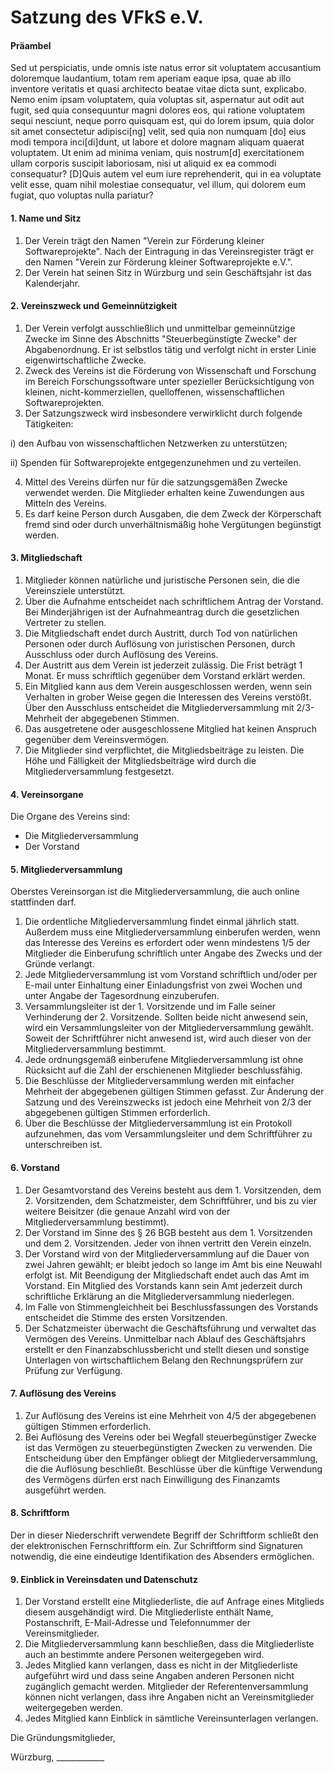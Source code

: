 # Satzung des VFkS e.V.

#### Präambel

Sed ut perspiciatis, unde omnis iste natus error sit voluptatem accusantium doloremque laudantium, totam rem aperiam eaque ipsa, quae ab illo inventore veritatis et quasi architecto beatae vitae dicta sunt, explicabo. Nemo enim ipsam voluptatem, quia voluptas sit, aspernatur aut odit aut fugit, sed quia consequuntur magni dolores eos, qui ratione voluptatem sequi nesciunt, neque porro quisquam est, qui do lorem ipsum, quia dolor sit amet consectetur adipisci[ng] velit, sed quia non numquam [do] eius modi tempora inci[di]dunt, ut labore et dolore magnam aliquam quaerat voluptatem. Ut enim ad minima veniam, quis nostrum[d] exercitationem ullam corporis suscipit laboriosam, nisi ut aliquid ex ea commodi consequatur? [D]Quis autem vel eum iure reprehenderit, qui in ea voluptate velit esse, quam nihil molestiae consequatur, vel illum, qui dolorem eum fugiat, quo voluptas nulla pariatur?

#### 1. Name und Sitz

1. Der Verein trägt den Namen "Verein zur Förderung kleiner Softwareprojekte". Nach der Eintragung in das Vereinsregister trägt er den Namen "Verein zur Förderung kleiner Softwareprojekte e.V.".
2. Der Verein hat seinen Sitz in Würzburg und sein Geschäftsjahr ist das Kalenderjahr.

#### 2. Vereinszweck und Gemeinnützigkeit

1. Der Verein verfolgt ausschließlich und unmittelbar gemeinnützige Zwecke im Sinne des Abschnitts "Steuerbegünstigte Zwecke" der Abgabenordnung. Er ist selbstlos tätig und verfolgt nicht in erster Linie eigenwirtschaftliche Zwecke.
2. Zweck des Vereins ist die Förderung von Wissenschaft und Forschung im Bereich Forschungssoftware unter spezieller Berücksichtigung von kleinen, nicht-kommerziellen, quelloffenen, wissenschaftlichen Softwareprojekten.
3. Der Satzungszweck wird insbesondere verwirklicht durch folgende Tätigkeiten:

 i) den Aufbau von wissenschaftlichen Netzwerken zu unterstützen;

ii) Spenden für Softwareprojekte entgegenzunehmen und zu verteilen.

4. Mittel des Vereins dürfen nur für die satzungsgemäßen Zwecke verwendet werden. Die Mitglieder erhalten keine Zuwendungen aus Mitteln des Vereins.
5. Es darf keine Person durch Ausgaben, die dem Zweck der Körperschaft fremd sind oder durch unverhältnismäßig hohe Vergütungen begünstigt werden.

#### 3. Mitgliedschaft

1. Mitglieder können natürliche und juristische Personen sein, die die Vereinsziele unterstützt.
2. Über die Aufnahme entscheidet nach schriftlichem Antrag der Vorstand. Bei Minderjährigen ist der Aufnahmeantrag durch die gesetzlichen Vertreter zu stellen.
3. Die Mitgliedschaft endet durch Austritt, durch Tod von natürlichen Personen oder durch Auflösung von juristischen Personen, durch Ausschluss oder durch Auflösung des Vereins.
4. Der Austritt aus dem Verein ist jederzeit zulässig. Die Frist beträgt 1 Monat. Er muss schriftlich gegenüber dem Vorstand erklärt werden.
5. Ein Mitglied kann aus dem Verein ausgeschlossen werden, wenn sein Verhalten in grober Weise gegen die Interessen des Vereins verstößt. Über den Ausschluss entscheidet die Mitgliederversammlung mit 2/3-Mehrheit der abgegebenen Stimmen.
6. Das ausgetretene oder ausgeschlossene Mitglied hat keinen Anspruch gegenüber dem Vereinsvermögen.
7. Die Mitglieder sind verpflichtet, die Mitgliedsbeiträge zu leisten. Die Höhe und Fälligkeit der Mitgliedsbeiträge wird durch die Mitgliederversammlung festgesetzt.

#### 4. Vereinsorgane
Die Organe des Vereins sind:   

* Die Mitgliederversammlung
* Der Vorstand

#### 5. Mitgliederversammlung
Oberstes Vereinsorgan ist die Mitgliederversammlung, die auch online stattfinden darf.   

1. Die ordentliche Mitgliederversammlung findet einmal jährlich statt. Außerdem muss eine Mitgliederversammlung einberufen werden, wenn das Interesse des Vereins es erfordert oder wenn mindestens 1/5 der Mitglieder die Einberufung schriftlich unter Angabe des Zwecks und der Gründe verlangt.
2. Jede Mitgliederversammlung ist vom Vorstand schriftlich und/oder per E-mail unter Einhaltung einer Einladungsfrist von zwei Wochen und unter Angabe der Tagesordnung einzuberufen.
3. Versammlungsleiter ist der 1. Vorsitzende und im Falle seiner Verhinderung der 2. Vorsitzende. Sollten beide nicht anwesend sein, wird ein Versammlungsleiter von der Mitgliederversammlung gewählt. Soweit der Schriftführer nicht anwesend ist, wird auch dieser von der Mitgliederversammlung bestimmt.
4. Jede ordnungsgemäß einberufene Mitgliederversammlung ist ohne Rücksicht auf die Zahl der erschienenen Mitglieder beschlussfähig.
5. Die Beschlüsse der Mitgliederversammlung werden mit einfacher Mehrheit der abgegebenen gültigen Stimmen gefasst. Zur Änderung der Satzung und des Vereinszwecks ist jedoch eine Mehrheit von 2/3 der abgegebenen gültigen Stimmen erforderlich.
6. Über die Beschlüsse der Mitgliederversammlung ist ein Protokoll aufzunehmen, das vom Versammlungsleiter und dem Schriftführer zu unterschreiben ist.

#### 6. Vorstand
1. Der Gesamtvorstand des Vereins besteht aus dem 1. Vorsitzenden, dem 2. Vorsitzenden, dem Schatzmeister, dem Schriftführer, und bis zu vier weitere Beisitzer (die genaue Anzahl wird von der Mitgliederversammlung bestimmt).
2. Der Vorstand im Sinne des § 26 BGB besteht aus dem 1. Vorsitzenden und dem 2. Vorsitzenden. Jeder von ihnen vertritt den Verein einzeln.
3. Der Vorstand wird von der Mitgliederversammlung auf die Dauer von zwei Jahren gewählt; er bleibt jedoch so lange im Amt bis eine Neuwahl erfolgt ist. Mit Beendigung der Mitgliedschaft endet auch das Amt im Vorstand. Ein Mitglied des Vorstands kann sein Amt jederzeit durch schriftliche Erklärung an die Mitgliederversammlung niederlegen.
4. Im Falle von Stimmengleichheit bei Beschlussfassungen des Vorstands entscheidet die Stimme des ersten Vorsitzenden.
5. Der Schatzmeister überwacht die Geschäftsführung und verwaltet das Vermögen des Vereins. Unmittelbar nach Ablauf des Geschäftsjahrs erstellt er den Finanzabschlussbericht und stellt diesen und sonstige Unterlagen von wirtschaftlichem Belang den Rechnungsprüfern zur Prüfung zur Verfügung.

#### 7. Auflösung des Vereins
1. Zur Auflösung des Vereins ist eine Mehrheit von 4/5 der abgegebenen gültigen Stimmen erforderlich.
2. Bei Auflösung des Vereins oder bei Wegfall steuerbegünstiger Zwecke ist das Vermögen zu steuerbegünstigten Zwecken zu verwenden. Die Entscheidung über den Empfänger obliegt der Mitgliederversammlung, die die Auflösung beschließt. Beschlüsse über die künftige Verwendung des Vermögens dürfen erst nach Einwilligung des Finanzamts ausgeführt werden.

#### 8. Schriftform
Der in dieser Niederschrift verwendete Begriff der Schriftform schließt den der elektronischen Fernschriftform ein. Zur Schriftform sind Signaturen notwendig, die eine eindeutige Identifikation des Absenders ermöglichen.

#### 9. Einblick in Vereinsdaten und Datenschutz
1. Der Vorstand erstellt eine Mitgliederliste, die auf Anfrage eines Mitglieds diesem ausgehändigt wird. Die Mitgliederliste enthält Name, Postanschrift, E-Mail-Adresse und Telefonnummer der Vereinsmitglieder.
2. Die Mitgliederversammlung kann beschließen, dass die Mitgliederliste auch an bestimmte andere Personen weitergegeben wird.
3. Jedes Mitglied kann verlangen, dass es nicht in der Mitgliederliste aufgeführt wird und dass seine Angaben anderen Personen nicht zugänglich gemacht werden. Mitglieder der Referentenversammlung können nicht verlangen, dass ihre Angaben nicht an Vereinsmitglieder weitergegeben werden.
4. Jedes Mitglied kann Einblick in sämtliche Vereinsunterlagen verlangen.

Die Gründungsmitglieder,

Würzburg, \_\_\_\_\_\_\_\_\_\_\_\_
